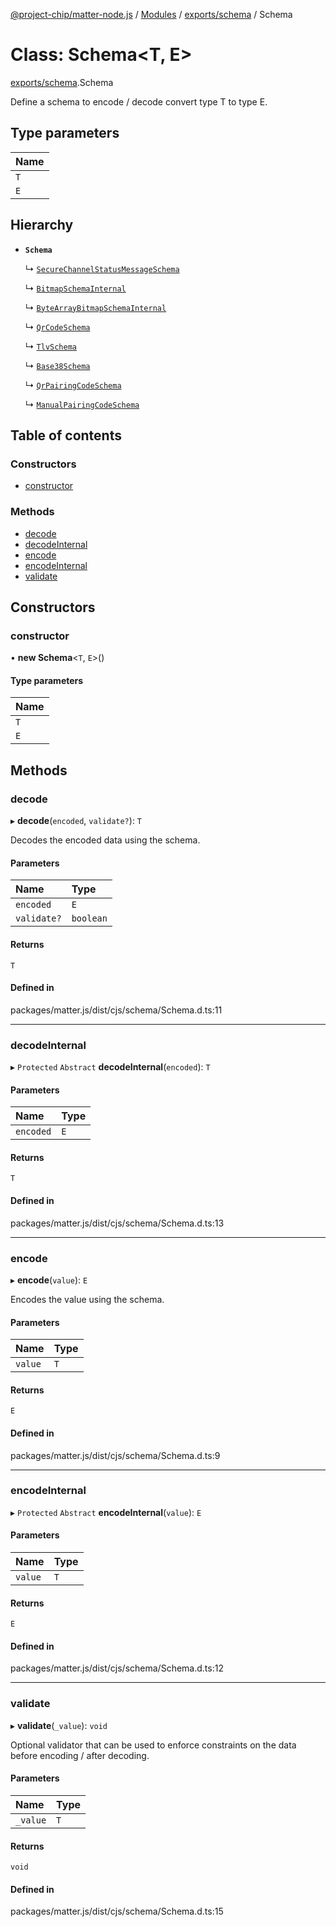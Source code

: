 [@project-chip/matter-node.js](../README.md) / [Modules](../modules.md) / [exports/schema](../modules/exports_schema.md) / Schema

# Class: Schema<T, E\>

[exports/schema](../modules/exports_schema.md).Schema

Define a schema to encode / decode convert type T to type E.

## Type parameters

| Name |
| :------ |
| `T` |
| `E` |

## Hierarchy

- **`Schema`**

  ↳ [`SecureChannelStatusMessageSchema`](exports_securechannel.SecureChannelStatusMessageSchema.md)

  ↳ [`BitmapSchemaInternal`](exports_schema.BitmapSchemaInternal.md)

  ↳ [`ByteArrayBitmapSchemaInternal`](exports_schema.ByteArrayBitmapSchemaInternal.md)

  ↳ [`QrCodeSchema`](exports_schema.QrCodeSchema.md)

  ↳ [`TlvSchema`](exports_tlv.TlvSchema.md)

  ↳ [`Base38Schema`](index._internal_.Base38Schema.md)

  ↳ [`QrPairingCodeSchema`](index._internal_.QrPairingCodeSchema.md)

  ↳ [`ManualPairingCodeSchema`](index._internal_.ManualPairingCodeSchema.md)

## Table of contents

### Constructors

- [constructor](exports_schema.Schema.md#constructor)

### Methods

- [decode](exports_schema.Schema.md#decode)
- [decodeInternal](exports_schema.Schema.md#decodeinternal)
- [encode](exports_schema.Schema.md#encode)
- [encodeInternal](exports_schema.Schema.md#encodeinternal)
- [validate](exports_schema.Schema.md#validate)

## Constructors

### constructor

• **new Schema**<`T`, `E`\>()

#### Type parameters

| Name |
| :------ |
| `T` |
| `E` |

## Methods

### decode

▸ **decode**(`encoded`, `validate?`): `T`

Decodes the encoded data using the schema.

#### Parameters

| Name | Type |
| :------ | :------ |
| `encoded` | `E` |
| `validate?` | `boolean` |

#### Returns

`T`

#### Defined in

packages/matter.js/dist/cjs/schema/Schema.d.ts:11

___

### decodeInternal

▸ `Protected` `Abstract` **decodeInternal**(`encoded`): `T`

#### Parameters

| Name | Type |
| :------ | :------ |
| `encoded` | `E` |

#### Returns

`T`

#### Defined in

packages/matter.js/dist/cjs/schema/Schema.d.ts:13

___

### encode

▸ **encode**(`value`): `E`

Encodes the value using the schema.

#### Parameters

| Name | Type |
| :------ | :------ |
| `value` | `T` |

#### Returns

`E`

#### Defined in

packages/matter.js/dist/cjs/schema/Schema.d.ts:9

___

### encodeInternal

▸ `Protected` `Abstract` **encodeInternal**(`value`): `E`

#### Parameters

| Name | Type |
| :------ | :------ |
| `value` | `T` |

#### Returns

`E`

#### Defined in

packages/matter.js/dist/cjs/schema/Schema.d.ts:12

___

### validate

▸ **validate**(`_value`): `void`

Optional validator that can be used to enforce constraints on the data before encoding / after decoding.

#### Parameters

| Name | Type |
| :------ | :------ |
| `_value` | `T` |

#### Returns

`void`

#### Defined in

packages/matter.js/dist/cjs/schema/Schema.d.ts:15
